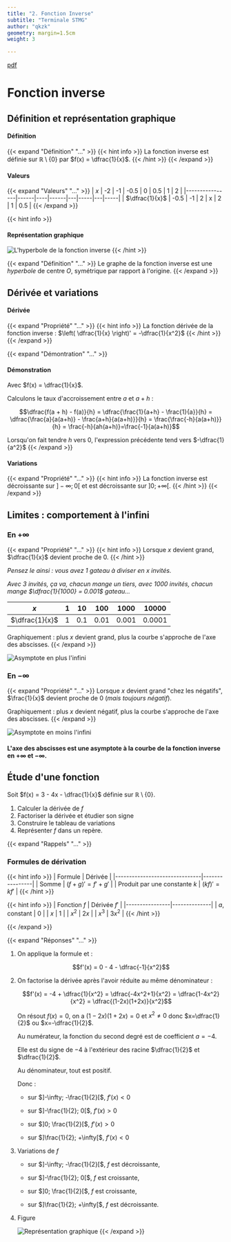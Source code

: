 ```yaml
---
title: "2. Fonction Inverse"
subtitle: "Terminale STMG"
author: "qkzk"
geometry: margin=1.5cm
weight: 3

---
```


[pdf](./2_fonction_inverse.pdf)

# Fonction inverse

## Définition et représentation graphique

#### Définition

{{< expand "Définition" "..." >}}
{{< hint info >}}
La fonction inverse est définie sur $\mathbb{R} \setminus \{0\}$ par $f(x) = \dfrac{1}{x}$.
{{< /hint >}}
{{< /expand >}}

#### Valeurs

{{< expand "Valeurs" "..." >}}
| $x$            | -2   | -1 | -0.5 | 0 | 0.5 | 1 | 2   |
|----------------|------|----|------|---|-----|---|-----|
| $\dfrac{1}{x}$ | -0.5 | -1 | 2    | x | 2   | 1 | 0.5 |
{{< /expand >}}

{{< hint info >}}
#### Représentation graphique

![L'hyperbole de la fonction inverse](./img/inverse.svg)
{{< /hint >}}

{{< expand "Définition" "..." >}}
Le graphe de la fonction inverse est une _hyperbole_ de centre $O$, symétrique par rapport à l'origine.
{{< /expand >}}

## Dérivée et variations

#### Dérivée

{{< expand "Propriété" "..." >}}
{{< hint info >}}
La fonction dérivée de la fonction inverse : $\left( \dfrac{1}{x} \right)' = -\dfrac{1}{x^2}$
{{< /hint >}}
{{< /expand >}}


{{< expand  "Démontration" "..." >}}
#### Démonstration

Avec $f(x) = \dfrac{1}{x}$.

Calculons le taux d'accroissement entre $a$ et $a+h$ :

$$\dfrac{f(a + h) - f(a)}{h} = \dfrac{\frac{1}{a+h} - \frac{1}{a}}{h} = \dfrac{\frac{a}{a(a+h)} - \frac{a+h}{a(a+h)}}{h} = \frac{\frac{-h}{a(a+h)}}{h} = \frac{-h}{ah(a+h)}=\frac{-1}{a(a+h)}$$

Lorsqu'on fait tendre $h$ vers 0, l'expression précédente tend vers $-\dfrac{1}{a^2}$
{{< /expand >}}

#### Variations


{{< expand "Propriété" "..." >}}
{{< hint info >}}
La fonction inverse est décroissante sur $]-\infty; 0[$ et est décroissante sur $]0; +\infty[$.
{{< /hint >}}
{{< /expand >}}

## Limites : comportement à l'infini

### En $+\infty$

{{< expand "Propriété" "..." >}}
{{< hint info >}}
Lorsque $x$ devient grand, $\dfrac{1}{x}$ devient proche de 0.
{{< /hint >}}

_Pensez le ainsi : vous avez 1 gateau à diviser en $x$ invités._

_Avec 3 invités, ça va, chacun mange un tiers, avec 1000 invités, chacun mange $\dfrac{1}{1000} = 0.001$ gateau..._


| $x$            | 1 | 10  | 100  | 1000  | 10000  |
|----------------|---|-----|------|-------|--------|
| $\dfrac{1}{x}$ | 1 | 0.1 | 0.01 | 0.001 | 0.0001 |

Graphiquement : plus $x$ devient grand, plus la courbe s'approche de l'axe des abscisses.
{{< /expand >}}


![Asymptote en plus l'infini](./img/asymptote_plus_infini.svg)


### En  $-\infty$

{{< expand "Propriété" "..." >}}
Lorsque $x$ devient grand "chez les négatifs", $\frac{1}{x}$ devient proche de 0 (_mais toujours négatif_).


Graphiquement : plus $x$ devient négatif, plus la courbe s'approche de l'axe des abscisses.
{{< /expand >}}

![Asymptote en moins l'infini](./img/asymptote_moins_infini.svg)



#### L'axe des abscisses est une asymptote à la courbe de la fonction inverse en $+\infty$ et $-\infty$.

## Étude d'une fonction

Soit $f(x) = 3 - 4x - \dfrac{1}{x}$ définie sur $\mathbb{R} \setminus \{0\}$.

1. Calculer la dérivée de $f$
2. Factoriser la dérivée et étudier son signe
3. Construire le tableau de variations
4. Représenter $f$ dans un repère.



{{< expand  "Rappels" "..." >}}

### Formules de dérivation

{{< hint info >}}
| Formule                       | Dérivée        |
|-------------------------------|----------------|
| Somme                         | $(f+g)'=f'+g'$ |
| Produit par une constante $k$ | $(k f)'=k f'$  |
{{< /hint >}}

{{< hint info >}}
| Fonction   $f$ | Dérivée $f'$ |
|----------------|--------------|
| $a$, constant  | 0            |
| $x$            | 1            |
| $x^2$          | $2x$         |
| $x^3$          | $3x^2$       |
{{< /hint >}}

{{< /expand >}}



{{< expand  "Réponses" "..." >}}
1. On applique la formule et :

    $$f'(x) = 0 - 4 - \dfrac{-1}{x^2}$$

2. On factorise la dérivée après l'avoir réduite au même dénominateur :

    $$f'(x) = -4 + \dfrac{1}{x^2} = \dfrac{-4x^2+1}{x^2} = \dfrac{1-4x^2}{x^2} = \dfrac{(1-2x)(1+2x)}{x^2}$$

     On résout $f(x)=0$, on a $(1-2x)(1+2x)=0$ et $x^2 \neq 0$ donc $x=\dfrac{1}{2}$ ou $x=-\dfrac{1}{2}$.

    Au numérateur, la fonction du second degré est de coefficient $a=-4$.

    Elle est du signe de $-4$ à l'extérieur des racine $\dfrac{1}{2}$ et $\dfrac{1}{2}$.

    Au dénominateur, tout est positif.

    Donc :

    * sur $]-\infty; -\frac{1}{2}[$, $f'(x) < 0$

    * sur $]-\frac{1}{2}; 0[$, $f'(x) > 0$

    * sur $]0; \frac{1}{2}[$, $f'(x) > 0$

    * sur $]\frac{1}{2}; +\infty[$, $f'(x) < 0$

3. Variations de $f$

    * sur $]-\infty; -\frac{1}{2}[$, $f$ est décroissante,

    * sur $]-\frac{1}{2}; 0[$, $f$ est croissante,

    * sur $]0; \frac{1}{2}[$, $f$ est croissante,

    * sur $]\frac{1}{2}; +\infty[$, $f$ est décroissante.

4. Figure

    ![Représentation graphique](./img/courbe.svg)
{{< /expand >}}
